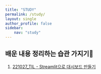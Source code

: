 ```yaml
---
title: "STUDY"
permalink: /study/
layout: single
author_profile: false
sidebar:
    nav: "study"
---
```

 
## 배운 내용 정리하는 습관 가지기📓

1. [221027_TIL - Streamlit으로 대시보드 만들기](https://j-jae0.github.io/study/20221027/)

